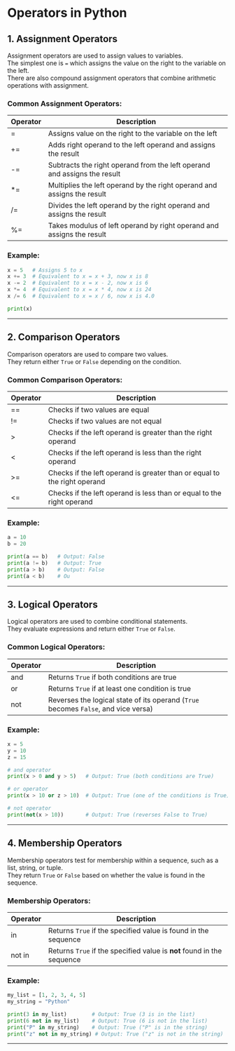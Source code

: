 # Operators in Python

## 1. Assignment Operators
Assignment operators are used to assign values to variables.  
The simplest one is `=` which assigns the value on the right to the variable on the left.  
There are also compound assignment operators that combine arithmetic operations with assignment.

### Common Assignment Operators:
| Operator | Description |
|-----------|--------------|
| =  | Assigns value on the right to the variable on the left |
| += | Adds right operand to the left operand and assigns the result |
| -= | Subtracts the right operand from the left operand and assigns the result |
| *= | Multiplies the left operand by the right operand and assigns the result |
| /= | Divides the left operand by the right operand and assigns the result |
| %= | Takes modulus of left operand by right operand and assigns the result |

### Example:
```python
x = 5   # Assigns 5 to x
x += 3  # Equivalent to x = x + 3, now x is 8
x -= 2  # Equivalent to x = x - 2, now x is 6
x *= 4  # Equivalent to x = x * 4, now x is 24
x /= 6  # Equivalent to x = x / 6, now x is 4.0

print(x)
```
----
## 2. Comparison Operators

Comparison operators are used to compare two values.  
They return either `True` or `False` depending on the condition.

### Common Comparison Operators:
| Operator | Description |
|-----------|--------------|
| == | Checks if two values are equal |
| != | Checks if two values are not equal |
| >  | Checks if the left operand is greater than the right operand |
| <  | Checks if the left operand is less than the right operand |
| >= | Checks if the left operand is greater than or equal to the right operand |
| <= | Checks if the left operand is less than or equal to the right operand |

### Example:
```python
a = 10
b = 20

print(a == b)   # Output: False
print(a != b)   # Output: True
print(a > b)    # Output: False
print(a < b)    # Ou
```
----

## 3. Logical Operators

Logical operators are used to combine conditional statements.  
They evaluate expressions and return either `True` or `False`.

### Common Logical Operators:
| Operator | Description |
|-----------|--------------|
| and | Returns `True` if both conditions are true |
| or  | Returns `True` if at least one condition is true |
| not | Reverses the logical state of its operand (`True` becomes `False`, and vice versa) |

### Example:
```python
x = 5
y = 10
z = 15

# and operator
print(x > 0 and y > 5)   # Output: True (both conditions are True)

# or operator
print(x > 10 or z > 10)  # Output: True (one of the conditions is True)

# not operator
print(not(x > 10))       # Output: True (reverses False to True)
```
----
## 4. Membership Operators

Membership operators test for membership within a sequence, such as a list, string, or tuple.  
They return `True` or `False` based on whether the value is found in the sequence.

### Membership Operators:
| Operator | Description |
|-----------|--------------|
| in | Returns `True` if the specified value is found in the sequence |
| not in | Returns `True` if the specified value is **not** found in the sequence |

### Example:
```python
my_list = [1, 2, 3, 4, 5]
my_string = "Python"

print(3 in my_list)        # Output: True (3 is in the list)
print(6 not in my_list)    # Output: True (6 is not in the list)
print("P" in my_string)    # Output: True ("P" is in the string)
print("z" not in my_string) # Output: True ("z" is not in the string)
```
---
